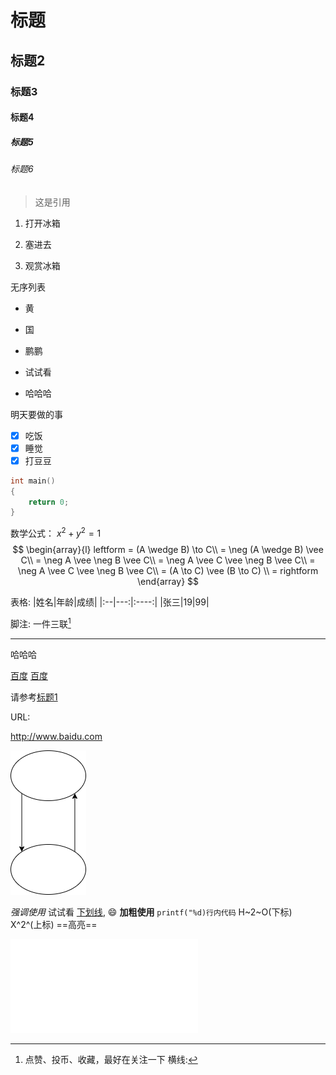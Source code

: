 # 标题

## 标题2

### 标题3

#### 标题4

##### 标题5

###### 标题6

> 这是引用

1. 打开冰箱

2. 塞进去

3. 观赏冰箱

无序列表

- 黄
- 国
- 鹏鹏
- 试试看
  
- 哈哈哈

明天要做的事

- [x] 吃饭
- [x] 睡觉
- [x] 打豆豆

```c
int main()
{
    return 0;
}
```

数学公式：
$x^2+y^2=1$
$$
    \begin{array}{l}
    leftform = (A \wedge B) \to C\\
    = \neg (A \wedge B) \vee C\\
    = \neg A \vee \neg B \vee C\\
    = \neg A \vee C \vee \neg B \vee C\\
    = \neg A \vee C \vee \neg B \vee C\\
    = (A \to C) \vee (B \to C) \\
    = rightform
   \end{array}
$$

表格:
|姓名|年龄|成绩|
|:--|---:|:----:|
|张三|19|99|

脚注:
一件三联[^sanlian]
[^sanlian]:点赞、投币、收藏，最好在关注一下
横线:

---

哈哈哈

[百度](www.baidu.com "一个搜索引擎")
[百度][id]

[id]:www.baidu.com "一个搜索引擎"

请参考[标题1](#标题)

URL:

<http://www.baidu.com>

![图片测试](5.png "图片测试")

*强调使用* 试试看 <u>下划线</u>, :smile: 
**加粗使用** `printf("%d)行内代码`
H~2~O(下标)
X^2^(上标)
==高亮==

<iframe src="//player.bilibili.com/player.html?aid=327623069&bvid=BV1JA411h7Gw&cid=171385214&page=1" scrolling="no" border="0" frameborder="no" framespacing="0" allowfullscreen="true"> </iframe>
